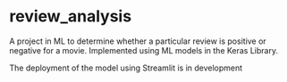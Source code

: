# review_analysis
A project in ML to determine whether a particular review is positive or negative for a movie. Implemented using ML models in the Keras Library.


The deployment of the model using Streamlit is in development
